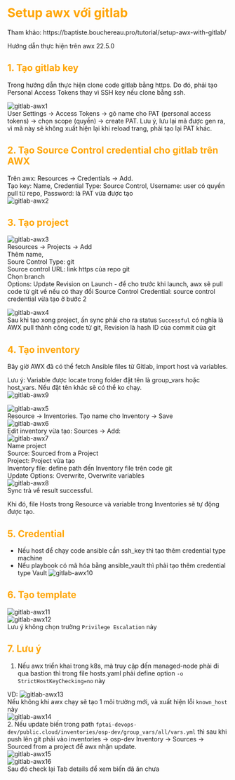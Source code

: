<h1 style="color:orange">Setup awx với gitlab</h1>
Tham khảo: https://baptiste.bouchereau.pro/tutorial/setup-awx-with-gitlab/

Hướng dẫn thực hiện trên awx 22.5.0
<h2 style="color:orange">1. Tạo gitlab key</h2>
Trong hướng dẫn thực hiện clone code gitlab bằng https. Do đó, phải tạo Personal Access Tokens thay vì SSH key nếu clone bằng ssh.

![gitlab-awx1](../img/gitlab-awx1.png)<br>
User Settings -> Access Tokens -> gõ name cho PAT (personal access tokens) -> chọn scope (quyền) -> create PAT. Lưu ý, lưu lại mã được gen ra, vì mã này sẽ không xuất hiện lại khi reload trang, phải tạo lại PAT khác.
<h2 style="color:orange">2. Tạo Source Control credential cho gitlab trên AWX</h2>

Trên awx: Resources -> Credentials -> Add.<br> 
Tạo key: Name, Credential Type: Source Control, Username: user có quyền pull từ repo, Password: là PAT vừa được tạo<br>
![gitlab-awx2](../img/gitlab-awx2.png)<br>
<h2 style="color:orange">3. Tạo project</h2>

![gitlab-awx3](../img/gitlab-awx3.png)<br>
Resources -> Projects -> Add<br>
Thêm name, <br>
Soure Control Type: git<br> 
Source control URL: link https của repo git<br>
Chọn branch<br>
Options: Update Revision on Launch - để cho trước khi launch, awx sẽ pull code từ git về nếu có thay đổi
Source Control Credential: source control credential vừa tạo ở bước 2

![gitlab-awx4](../img/gitlab-awx4.png)<br>
Sau khi tạo xong project, ấn sync phải cho ra status `Successful` có nghĩa là AWX pull thành công code từ git, Revision là hash ID của commit của git
<h2 style="color:orange">4. Tạo inventory</h2>
Bây giờ AWX đã có thể fetch Ansible files từ Gitlab, import host và variables.

Lưu ý: Variable được locate trong folder đặt tên là group_vars hoặc host_vars. Nếu đặt tên khác sẽ có thể ko chạy.<br>
![gitlab-awx9](../img/gitlab-awx9.png)<br>

![gitlab-awx5](../img/gitlab-awx5.png)<br>
Resource -> Inventories. Tạo name cho Inventory -> Save<br>
![gitlab-awx6](../img/gitlab-awx6.png)<br>
Edit inventory vừa tạo: Sources -> Add:<br>
![gitlab-awx7](../img/gitlab-awx7.png)<br>
Name project<br>
Source: Sourced from a Project<br>
Project: Project vừa tạo<br>
Inventory file: define path đến Inventory file trên code git<br>
Update Options: Overwrite, Overwrite variables<br>
![gitlab-awx8](../img/gitlab-awx8.png)<br>
Sync trả về result successful.

Khi đó, file Hosts trong Resource và variable trong Inventories sẽ tự động được tạo.

<h2 style="color:orange">5. Credential</h2>

- Nếu host để chạy code ansible cần ssh_key thì tạo thêm credential type machine
- Nếu playbook có mã hóa bằng ansible_vault thì phải tạo thêm credential type Vault
![gitlab-awx10](../img/gitlab-awx10.png)<br>
<h2 style="color:orange">6. Tạo template</h2>

![gitlab-awx11](../img/gitlab-awx11.png)<br>
![gitlab-awx12](../img/gitlab-awx12.png)<br>
Lưu ý không chọn trường `Privilege Escalation` này
<h2 style="color:orange">7. Lưu ý</h2>

1. Nếu awx triển khai trong k8s, mà truy cập đến managed-node phải đi qua bastion thì trong file hosts.yaml phải define option `-o StrictHostKeyChecking=no` này

VD: ![gitlab-awx13](../img/gitlab-awx13.png)<br>
Nếu không khi awx chạy sẽ tạo 1 môi trường mới, và xuất hiện lỗi `known_host` này<br>
![gitlab-awx14](../img/gitlab-awx14.png)<br>
2. Nếu update biến trong path `fptai-devops-dev/public.cloud/inventories/osp-dev/group_vars/all/vars.yml` thì sau khi push lên git phải vào inventories -> osp-dev Inventory -> Sources -> Sourced from a project để awx nhận update.<br>
![gitlab-awx15](../img/gitlab-awx15.png)<br>
![gitlab-awx16](../img/gitlab-awx16.png)<br>
Sau đó check lại Tab details để xem biến đã ăn chưa